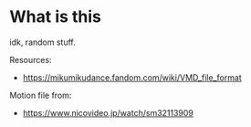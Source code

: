 # What is this

idk, random stuff.

Resources:
- https://mikumikudance.fandom.com/wiki/VMD_file_format

Motion file from:
- https://www.nicovideo.jp/watch/sm32113909
